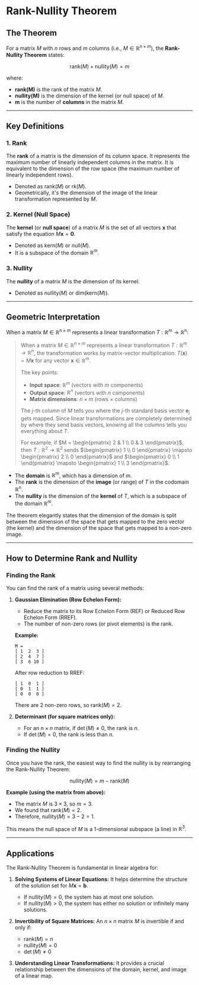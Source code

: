 # Rank-Nullity Theorem

## The Theorem

For a matrix $M$ with $n$ rows and $m$ columns (i.e., $M \in \mathbb{R}^{n \times m}$), the **Rank-Nullity Theorem** states:

$$
\text{rank}(M) + \text{nullity}(M) = m
$$

where:
- **rank(M)** is the rank of the matrix $M$.
- **nullity(M)** is the dimension of the kernel (or null space) of $M$.
- **m** is the number of **columns** in the matrix $M$.

---

## Key Definitions

### 1. Rank
The **rank** of a matrix is the dimension of its column space. It represents the maximum number of linearly independent columns in the matrix. It is equivalent to the dimension of the row space (the maximum number of linearly independent rows).

- Denoted as $\text{rank}(M)$ or $\text{rk}(M)$.
- Geometrically, it's the dimension of the image of the linear transformation represented by $M$.

### 2. Kernel (Null Space)
The **kernel** (or **null space**) of a matrix $M$ is the set of all vectors $\mathbf{x}$ that satisfy the equation $M\mathbf{x} = \mathbf{0}$.

- Denoted as $\text{kern}(M)$ or $\text{null}(M)$.
- It is a subspace of the domain $\mathbb{R}^m$.

### 3. Nullity
The **nullity** of a matrix $M$ is the dimension of its kernel.

- Denoted as $\text{nullity}(M)$ or $\text{dim}(\text{kern}(M))$.

---

## Geometric Interpretation

When a matrix $M \in \mathbb{R}^{n \times m}$ represents a linear transformation $T: \mathbb{R}^m \to \mathbb{R}^n$:

> When a matrix $M \in \mathbb{R}^{n \times m}$ represents a linear transformation $T: \mathbb{R}^m \to \mathbb{R}^n$, the transformation works by matrix-vector multiplication: $T(\mathbf{x}) = M\mathbf{x}$ for any vector $\mathbf{x} \in \mathbb{R}^m$.
> 
> The key points:
> 
> - **Input space**: $\mathbb{R}^m$ (vectors with $m$ components)
> - **Output space**: $\mathbb{R}^n$ (vectors with $n$ components)
> - **Matrix dimensions**: $n \times m$ (rows × columns)
> 
> The $j$-th column of $M$ tells you where the $j$-th standard basis vector $\mathbf{e}_j$ gets mapped. Since linear transformations are completely determined by where they send basis vectors, knowing all the columns tells you everything about $T$.
> 
> For example, if $M = \begin{pmatrix} 2 & 1 \\ 0 & 3 \end{pmatrix}$, then $T: \mathbb{R}^2 \to \mathbb{R}^2$ sends $\begin{pmatrix} 1 \\ 0 \end{pmatrix} \mapsto \begin{pmatrix} 2 \\ 0 \end{pmatrix}$ and $\begin{pmatrix} 0 \\ 1 \end{pmatrix} \mapsto \begin{pmatrix} 1 \\ 3 \end{pmatrix}$.
> 
> 
- The **domain** is $\mathbb{R}^m$, which has a dimension of $m$.
- The **rank** is the dimension of the **image** (or range) of $T$ in the codomain $\mathbb{R}^n$.
- The **nullity** is the dimension of the **kernel** of $T$, which is a subspace of the domain $\mathbb{R}^m$.

The theorem elegantly states that the dimension of the domain is split between the dimension of the space that gets mapped to the zero vector (the kernel) and the dimension of the space that gets mapped to a non-zero image.

---

## How to Determine Rank and Nullity

### Finding the Rank
You can find the rank of a matrix using several methods:

1.  **Gaussian Elimination (Row Echelon Form):**
    - Reduce the matrix to its Row Echelon Form (REF) or Reduced Row Echelon Form (RREF).
    - The number of non-zero rows (or pivot elements) is the rank.

    **Example:**
    ```
    M =
    [ 1  2  3 ]
    [ 2  4  7 ]
    [ 3  6 10 ]
    ```
    After row reduction to RREF:
    ```
    [ 1  0  1 ]
    [ 0  1  1 ]
    [ 0  0  0 ]
    ```
    There are 2 non-zero rows, so $\text{rank}(M) = 2$.

2.  **Determinant (for square matrices only):**
    - For an $n \times n$ matrix, if $\det(M) \neq 0$, the rank is $n$.
    - If $\det(M) = 0$, the rank is less than $n$.

### Finding the Nullity
Once you have the rank, the easiest way to find the nullity is by rearranging the Rank-Nullity Theorem:

$$
\text{nullity}(M) = m - \text{rank}(M)
$$

**Example (using the matrix from above):**
- The matrix $M$ is $3 \times 3$, so $m=3$.
- We found that $\text{rank}(M) = 2$.
- Therefore, $\text{nullity}(M) = 3 - 2 = 1$.

This means the null space of $M$ is a 1-dimensional subspace (a line) in $\mathbb{R}^3$.

---

## Applications

The Rank-Nullity Theorem is fundamental in linear algebra for:

1.  **Solving Systems of Linear Equations:** It helps determine the structure of the solution set for $M\mathbf{x} = \mathbf{b}$.
    - If $\text{nullity}(M) = 0$, the system has at most one solution.
    - If $\text{nullity}(M) > 0$, the system has either no solution or infinitely many solutions.

2.  **Invertibility of Square Matrices:** An $n \times n$ matrix $M$ is invertible if and only if:
    - $\text{rank}(M) = n$
    - $\text{nullity}(M) = 0$
    - $\det(M) \neq 0$

3.  **Understanding Linear Transformations:** It provides a crucial relationship between the dimensions of the domain, kernel, and image of a linear map.
